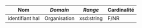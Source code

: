 | **Nom**         | ***Domain*** | ***Range*** | **Cardinalité** |
| --------------- | ------------ | ----------- | --------------- |
| identifiant hal | Organisation | xsd:string  | F/NR            |